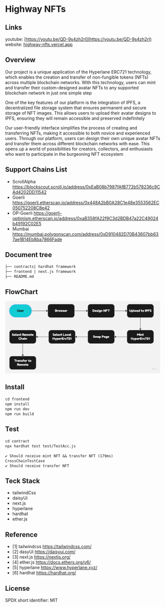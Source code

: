 # Highway NFTs

## Links

youtube: [https://youtu.be/QD-9s4zh2rI](https://youtu.be/QD-9s4zh2rI)
website: [highway-nfts.vercel.app](highway-nfts.vercel.app)

## Overview

Our project is a unique application of the Hyperlane ERC721 technology, which enables the creation and transfer of non-fungible tokens (NFTs) across multiple blockchain networks. With this technology, users can mint and transfer their custom-designed avatar NFTs to any supported blockchain network in just one simple step

One of the key features of our platform is the integration of IPFS, a decentralized file storage system that ensures permanent and secure storage of NFT images. This allows users to upload their avatar designs to IPFS, ensuring they will remain accessible and preserved indefinitely

Our user-friendly interface simplifies the process of creating and transferring NFTs, making it accessible to both novice and experienced users. Through our platform, users can design their own unique avatar NFTs and transfer them across different blockchain networks with ease. This opens up a world of possibilities for creators, collectors, and enthusiasts who want to participate in the burgeoning NFT ecosystem

## Support Chains List

- ScrollAlpha <https://blockscout.scroll.io/address/0xEaB08b7987fAfB772b578236c9CAd4202DD11542>
- Goerli <https://goerli.etherscan.io/address/0x448A2bB0A28C1e48e3553562EC050752208C8e42>
- OP-Goerli <https://goerli-optimism.etherscan.io/address/0xaB358fA22f9C3d2BDB47a22C49024b49192C02E5>
- Mumbai <https://mumbai.polygonscan.com/address/0xD910482D70B43607bb637ae1B14Eb8ba7866Fade>

## Document tree

```shell
├── contracts| hardhat framework
├── frontend | next.js framework
├── README.md
```

## FlowChart

![alt ""](./frontend/public/Flowchart.jpg)

## Install

```shell
cd frontend
npm install
npm run dev
npm run build
```

## Test

```shell
cd contract
npx hardhat test test/TestAcc.js

✔ Should receive mint NFT && transfer NFT (179ms)
CrossChainTestCase
✔ Should receive transfer NFT
```

## Teck Stack

- tailwindCss
- daisyUi
- next.js
- hyperlane
- hardhat
- ether.js

## Reference

- [1] tailwindcss https://tailwindcss.com/
- [2] dasyUi https://daisyui.com/
- [3] next.js https://nextjs.org/
- [4] ether.js https://docs.ethers.org/v6/
- [5] hyperlane https://www.hyperlane.xyz/
- [6] hardhat https://hardhat.org/

## License

SPDX short identifier: MIT
